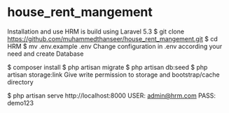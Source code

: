 # house_rent_mangement
Installation and use
HRM is build using Laravel 5.3
$ git clone https://github.com/muhammedthanseer/house_rent_mangement.git
$ cd HRM
$ mv .env.example .env
Change configuration in .env according your need and create Database

$ composer install
$ php artisan migrate
$ php artisan db:seed
$ php artisan storage:link
Give write permission to storage and bootstrap/cache directory

$ php artisan serve
http://localhost:8000 
USER: admin@hrm.com 
PASS: demo123
